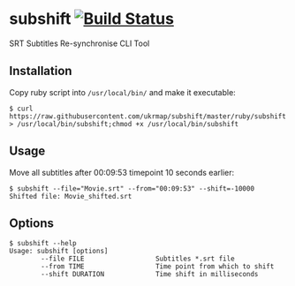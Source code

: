 # subshift [![Build Status](https://travis-ci.com/ukrmap/subshift.svg?branch=master)](https://travis-ci.com/ukrmap/subshift)

SRT Subtitles Re-synchronise CLI Tool

## Installation

Copy ruby script into `/usr/local/bin/` and make it executable:

    $ curl https://raw.githubusercontent.com/ukrmap/subshift/master/ruby/subshift > /usr/local/bin/subshift;chmod +x /usr/local/bin/subshift

## Usage

Move all subtitles after 00:09:53 timepoint 10 seconds earlier:

    $ subshift --file="Movie.srt" --from="00:09:53" --shift=-10000
    Shifted file: Movie_shifted.srt

## Options

    $ subshift --help
    Usage: subshift [options]
            --file FILE                  Subtitles *.srt file
            --from TIME                  Time point from which to shift
            --shift DURATION             Time shift in milliseconds

